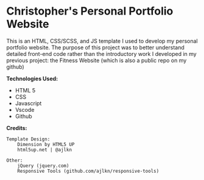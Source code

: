 # Christopher's Personal Portfolio Website

This is an HTML, CSS/SCSS, and JS template I used to develop my personal portfolio website. The purpose of this project was to better understand detailed front-end code rather than the introductory work I developed in my previous project: the Fitness Website (which is also a public repo on my github)

**Technologies Used:**
- HTML 5
- CSS
- Javascript
- Vscode
- Github


**Credits:**

	Template Design:
		Dimension by HTML5 UP
		html5up.net | @ajlkn

	Other:
		jQuery (jquery.com)
		Responsive Tools (github.com/ajlkn/responsive-tools)